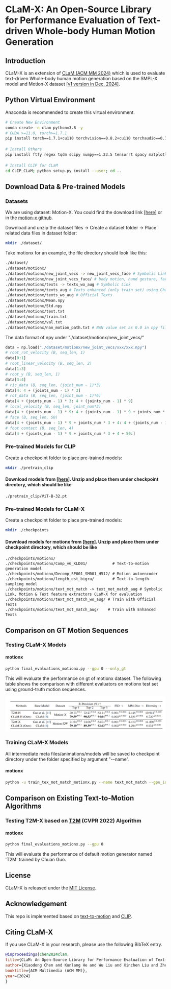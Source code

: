 # CLaM-X: An Open-Source Library for Performance Evaluation of Text-driven Whole-body Human Motion Generation

## Introduction
CLaM-X is an extension of [CLaM (ACM MM 2024)](https://github.com/SheldongChen/CLaM) which is used to evaluate text-driven Whole-body human motion generation based on the SMPL-X model and Motion-X dataset [[v1 version in Dec. 2024]](https://github.com/IDEA-Research/Motion-X/tree/ce7c869273730152a469e564ee2df94e07117b34/tomato_represenation).


## Python Virtual Environment

Anaconda is recommended to create this virtual environment.

  ```sh
  # Create New Environment
  conda create -n clam python=3.8 -y
  # CUDA >=11.0, torch>=1.7.1
  pip install torch==1.7.1+cu110 torchvision==0.8.2+cu110 torchaudio==0.7.2 -f https://download.pytorch.org/whl/torch_stable.html
  
  # Install Others
  pip install ftfy regex tqdm scipy numpy==1.23.5 tensorrt spacy matplotlib==3.3.1

  # Install CLIP for CLaM
  cd CLIP_CLaM; python setup.py install --user; cd ..
  ```
  
  ## Download Data & Pre-trained Models
  ### Datasets
  We are using dataset: Motion-X. You could find the download link [[here]](https://drive.google.com/drive/folders/15p0-ljnEzDaTQYrLPHhozZ2ASTJhZ6x-?usp=sharing) or in the [motion-x github](https://github.com/IDEA-Research/Motion-X/tree/ce7c869273730152a469e564ee2df94e07117b34/tomato_represenation).   

  
  Download and unzip the dataset files -> Create a dataset folder -> Place related data files in dataset folder:
  ```sh
  mkdir ./dataset/
  ```
  Take motionx for an example, the file directory should look like this:  
  ```sh
  ./dataset/
  ./dataset/motionx/
  ./dataset/motionx/new_joint_vecs -> new_joint_vecs_face # Symbolic Link
  ./dataset/motionx/new_joint_vecs_face/ # body motion, hand gesture, facial expression
  ./dataset/motionx/texts -> texts_wo_aug # Symbolic Link
  ./dataset/motionx/texts_aug # Texts enhanced (only train set) using ChatGPT
  ./dataset/motionx/texts_wo_aug # Official Texts
  ./dataset/motionx/Mean.npy
  ./dataset/motionx/Std.npy
  ./dataset/motionx/test.txt
  ./dataset/motionx/train.txt
  ./dataset/motionx/val.txt
  ./dataset/motionx/nan_motion_path.txt # NAN value set as 0.0 in npy files of our download link
  ```

  The data format of npy under "./dataset/motionx/new_joint_vecs/"
  ```python
  data = np.load("./dataset/motionx/new_joint_vecs/xxx/xxx.npy")
  # root_rot_velocity (B, seq_len, 1)
  data[0:1]
  # root_linear_velocity (B, seq_len, 2)
  data[1:3]
  # root_y (B, seq_len, 1)
  data[3:4]
  # ric_data (B, seq_len, (joint_num - 1)*3)
  data[4: 4 + (joints_num - 1) * 3]
  # rot_data (B, seq_len, (joint_num - 1)*6)
  data[4 + (joints_num - 1) * 3: 4 + (joints_num - 1) * 9]
  # local_velocity (B, seq_len, joint_num*3)
  data[4 + (joints_num - 1) * 9: 4 + (joints_num - 1) * 9 + joints_num * 3]
  # face (B, seq_len, 50)
  data[4 + (joints_num - 1) * 9 + joints_num * 3 + 4: 4 + (joints_num - 1) * 9 + joints_num * 3 + 4 + 50]         
  # foot contact (B, seq_len, 4)
  data[4 + (joints_num - 1) * 9 + joints_num * 3 + 4 + 50:]
  ```

 ### Pre-trained Models for CLIP
  Create a checkpoint folder to place pre-trained models:
  ```sh
  mkdir ./pretrain_clip
  ```
 #### Download models from [[here]](https://drive.google.com/drive/folders/1g84pAku6bzRsVNpR-uKlY6k7wnDFnX7k?usp=sharing). Unzip and place them under checkpoint directory, which should be like
```
./pretrain_clip/ViT-B-32.pt
```

 ### Pre-trained Models for CLaM-X
  Create a checkpoint folder to place pre-trained models:
  ```sh
  mkdir ./checkpoints
  ```
    
 #### Download models for motionx from [[here]](https://drive.google.com/drive/folders/15kAFcLZoOOVWfbOF6frC9Dbd63R8ckUh?usp=sharing). Unzip and place them under checkpoint directory, which should be like
```
./checkpoints/motionx/
./checkpoints/motionx/Comp_v6_KLD01/           # Text-to-motion generation model
./checkpoints/motionx/Decomp_SP001_SM001_H512/ # Motion autoencoder
./checkpoints/motionx/length_est_bigru/        # Text-to-length sampling model
./checkpoints/motionx/text_mot_match -> text_mot_match_aug # Symbolic Link, Motion & Text feature extractors CLaM-X for evaluation
./checkpoints/motionx/text_mot_match_wo_aug/ # Train with Official Texts
./checkpoints/motionx/text_mot_match_aug/    # Train with Enhanced Texts
 ```

    
## Comparison on GT Motion Sequences

### Testing CLaM-X Models

#### motionx
```sh
python final_evaluations_motionx.py --gpu 0 --only_gt
```
This will evaluate the performance on gt of motionx dataset.
The following table shows the comparison with different evaluators on motionx test set using ground-truth motion sequences.

![Alt Text](docs/clam.png)



### Training CLaM-X Models
 All intermediate meta files/animations/models will be saved to checkpoint directory under the folder specified by argument "--name".

#### motionx
```sh
python -u train_tex_mot_match_motionx.py --name text_mot_match --gpu_id 0 --batch_size 64 --dataset_name motionx --lr 3e-5 --use_adamw --adamw_weight_decay 1e-1 --beta2 0.999 --eps 1e-8 --use_transformers --use_transformers_pretrain --tau 0.1 --alpha 0.02
```


## Comparison on Existing Text-to-Motion Algorithms


### Testing T2M-X based on [T2M](https://openaccess.thecvf.com/content/CVPR2022/papers/Guo_Generating_Diverse_and_Natural_3D_Human_Motions_From_Text_CVPR_2022_paper.pdf) (CVPR 2022)  Algorithm

#### motionx
```sh
python final_evaluations_motionx.py --gpu 0 
```
This will evaluate the performance of default motion generator named 'T2M' trained by Chuan Guo.



## License
CLaM-X is released under the [MIT License](https://github.com/SheldongChen/CLaM-X/blob/main/LICENSE).

## Acknowledgement
This repo is implemented based on [text-to-motion](https://github.com/EricGuo5513/text-to-motion) and [CLIP](https://github.com/openai/CLIP).

## **Citing CLaM-X**

If you use CLaM-X in your research, please use the following BibTeX entry.

```BibTeX
@inproceedings{chen2024clam,
title={CLaM: An Open-Source Library for Performance Evaluation of Text-driven Human Motion Generation},
author={Xiaodong Chen and Kunlang He and Wu Liu and Xinchen Liu and Zheng-Jun Zha and Tao Mei},
booktitle={ACM Multimedia (ACM MM)},
year={2024}
}
```